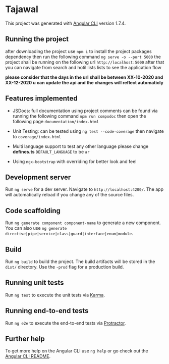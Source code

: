 # Tajawal

This project was generated with [Angular CLI](https://github.com/angular/angular-cli) version 1.7.4.

## Running the project
after downloading the project use `npm i` to install the project packages dependency
then run the following command `ng serve -o --port 5000` the project shall be running on the following url
`http://localhost:5000` after that you can navigate from search and hotil lists lists to see the application flow 

**please consider that the days in the url shall be between XX-10-2020 and XX-12-2020 u can update the api and the changes will reflect automaticly**

## Features implemented  
* JSDocs:
    full documentation using project comments can be found 
    via running the following command `npm run compodoc`
    then open the following page `documentation/index.html` 

* Unit Testing: 
    can be tested using `ng test --code-coverage` then navigate to `coverage/index.html`

* Multi language support
to test any other language please change **defines.ts** `DEFAULT_LANGUAGE` to be `ar` 

* Using `ngx-bootstrap` with overriding for better look and feel





## Development server

Run `ng serve` for a dev server. Navigate to `http://localhost:4200/`. The app will automatically reload if you change any of the source files.

## Code scaffolding

Run `ng generate component component-name` to generate a new component. You can also use `ng generate directive|pipe|service|class|guard|interface|enum|module`.

## Build

Run `ng build` to build the project. The build artifacts will be stored in the `dist/` directory. Use the `-prod` flag for a production build.

## Running unit tests

Run `ng test` to execute the unit tests via [Karma](https://karma-runner.github.io).

## Running end-to-end tests

Run `ng e2e` to execute the end-to-end tests via [Protractor](http://www.protractortest.org/).

## Further help

To get more help on the Angular CLI use `ng help` or go check out the [Angular CLI README](https://github.com/angular/angular-cli/blob/master/README.md).
